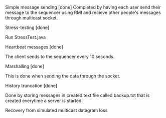 Simple message sending [done]
Completed by having each user send their message to the sequencer using RMI and recieve other people's messages through multicast socket.


Stress-testing [done]

Run StressTest.java


Heartbeat messages [done]

The client sends to the sequencer every 10 seconds.


Marshalling [done]

This is done when sending the data through the socket.


History truncation [done]

Done by storing messages in created text file called backup.txt that is created everytime a server is started.


Recovery from simulated multicast datagram loss
